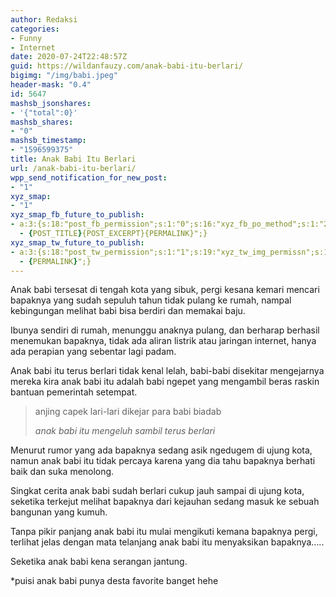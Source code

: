 ```yaml
---
author: Redaksi
categories:
- Funny
- Internet
date: 2020-07-24T22:48:57Z
guid: https://wildanfauzy.com/anak-babi-itu-berlari/
bigimg: "/img/babi.jpeg"
header-mask: "0.4"
id: 5647
mashsb_jsonshares:
- '{"total":0}'
mashsb_shares:
- "0"
mashsb_timestamp:
- "1596599375"
title: Anak Babi Itu Berlari
url: /anak-babi-itu-berlari/
wpp_send_notification_for_new_post:
- "1"
xyz_smap:
- "1"
xyz_smap_fb_future_to_publish:
- a:3:{s:18:"post_fb_permission";s:1:"0";s:16:"xyz_fb_po_method";s:1:"2";s:14:"xyz_fb_message";s:52:"{BLOG_TITLE}
  - {POST_TITLE}{POST_EXCERPT}{PERMALINK}";}
xyz_smap_tw_future_to_publish:
- a:3:{s:18:"post_tw_permission";s:1:"1";s:19:"xyz_tw_img_permissn";s:1:"1";s:14:"xyz_tw_message";s:26:"{POST_TITLE}
  - {PERMALINK}";}
---
```


Anak babi tersesat di tengah kota yang sibuk, pergi kesana kemari mencari bapaknya yang sudah sepuluh tahun tidak pulang ke rumah, nampal kebingungan melihat babi bisa berdiri dan memakai baju.

Ibunya sendiri di rumah, menunggu anaknya pulang, dan berharap berhasil menemukan bapaknya, tidak ada aliran listrik atau jaringan internet, hanya ada perapian yang sebentar lagi padam.

Anak babi itu terus berlari tidak kenal lelah, babi-babi disekitar mengejarnya mereka kira anak babi itu adalah babi ngepet yang mengambil beras raskin bantuan pemerintah setempat.

<blockquote class="wp-block-quote">
  <p>
    anjing capek lari-lari dikejar para babi biadab
  </p>
  
  <cite>anak babi itu mengeluh sambil terus berlari</cite>
</blockquote>

Menurut rumor yang ada bapaknya sedang asik ngedugem di ujung kota, namun anak babi itu tidak percaya karena yang dia tahu bapaknya berhati baik dan suka menolong.

Singkat cerita anak babi sudah berlari cukup jauh sampai di ujung kota, seketika terkejut melihat bapaknya dari kejauhan sedang masuk ke sebuah bangunan yang kumuh.

Tanpa pikir panjang anak babi itu mulai mengikuti kemana bapaknya pergi, terlihat jelas dengan mata telanjang anak babi itu menyaksikan bapaknya…..

Seketika anak babi kena serangan jantung.

*puisi anak babi punya desta favorite banget hehe